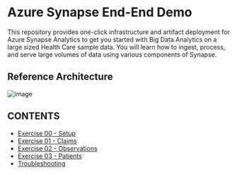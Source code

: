 # Azure Synapse End-End Demo

This repository provides one-click infrastructure and artifact deployment for Azure Synapse Analytics to get you started with Big Data Analytics on a 
large sized Health Care sample data. You will learn how to ingest, process, and serve large volumes of data using various components of Synapse.

## Reference Architecture
![image](https://user-images.githubusercontent.com/59613090/192642933-23285334-d36c-40e7-8fc1-2e3ed9006ba0.png)

## CONTENTS
* [Exercise 00 - Setup](Exercise00-Setup/README.md)
* [Exercise 01 - Claims](Exercise01-Claims/README.md)
* [Exercise 02 - Observations](Exercise02-Observations/README.md)
* [Exercise 03 - Patients](Exercise03-Patients/README.md)
* [Troubleshooting](Troubleshooting/README.md)
